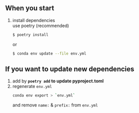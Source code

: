 ## When you start
1. install dependencies  
    use poetry (recommended)
    ```sh
    $ poetry install
    ```
    or
    ```sh
    $ conda env update --file env.yml
    ```

## If you want to update new dependencies
1. add by **`poetry add` to update pyproject.toml**
2. regenerate `env.yml`
    ```sh
    conda env export > `env.yml`
    ```
    and remove `name:` & `prefix:` from `env.yml`
